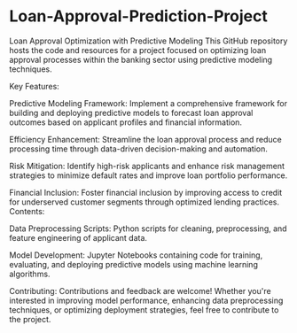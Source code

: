 # Loan-Approval-Prediction-Project
Loan Approval Optimization with Predictive Modeling  This GitHub repository hosts the code and resources for a project focused on optimizing loan approval processes within the banking sector using predictive modeling techniques.

Key Features:

Predictive Modeling Framework: Implement a comprehensive framework for building and deploying predictive models to forecast loan approval outcomes based on applicant profiles and financial information.

Efficiency Enhancement: Streamline the loan approval process and reduce processing time through data-driven decision-making and automation.

Risk Mitigation: Identify high-risk applicants and enhance risk management strategies to minimize default rates and improve loan portfolio performance.

Financial Inclusion: Foster financial inclusion by improving access to credit for underserved customer segments through optimized lending practices.
Contents:

Data Preprocessing Scripts: Python scripts for cleaning, preprocessing, and feature engineering of applicant data.

Model Development: Jupyter Notebooks containing code for training, evaluating, and deploying predictive models using machine learning algorithms.

Contributing:
Contributions and feedback are welcome! Whether you're interested in improving model performance, enhancing data preprocessing techniques, or optimizing deployment strategies, feel free to contribute to the project.
